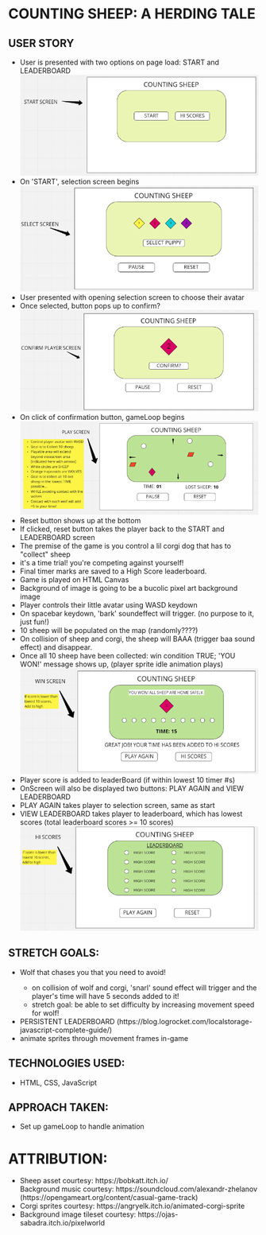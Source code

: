 <h1>COUNTING SHEEP: A HERDING TALE</h1>
<h2>USER STORY</h2>
<ul>
<li>User is presented with two options on page load: START and LEADERBOARD</li>
    <img src="./whiteboard/startscreen.png" />
<li>On 'START', selection screen begins</li>
    <img src="./whiteboard/selectscreen.png" />
<li>User presented with opening selection screen to choose their avatar</li>
<li>Once selected, button pops up to confirm?</li>
    <img src="./whiteboard/confirmplayerscreen.png" />
<li>On click of confirmation button, gameLoop begins</li>
    <img src="./whiteboard/playscreen.png" />
<li>Reset button shows up at the bottom</li>
<li>If clicked, reset button takes the player back to the START and LEADERBOARD screen</li>
<li>The premise of the game is you control a lil corgi dog that has to "collect" sheep</li>
<li>it's a time trial! you're competing against yourself! </li>
<li>Final timer marks are saved to a High Score leaderboard.</li>
<li>Game is played on HTML Canvas</li>
<li>Background of image is going to be a bucolic pixel art background image</li>
<li>Player controls their little avatar using WASD keydown</li>
<li>On spacebar keydown, 'bark' soundeffect will trigger. (no purpose to it, just fun!)</li>
<li>10 sheep will be populated on the map (randomly????)</li>
<li>On collision of sheep and corgi, the sheep will BAAA (trigger baa sound effect) and disappear.</li>
<li>Once all 10 sheep have been collected: win condition TRUE; 'YOU WON!' message shows up, (player sprite idle animation plays)</li>
<img src="./whiteboard/winscreen.png" />
<li>Player score is added to leaderBoard (if within lowest 10 timer #s)</li>
<li>OnScreen will also be displayed two buttons: PLAY AGAIN and VIEW LEADERBOARD</li>
<li>PLAY AGAIN takes player to selection screen, same as start</li>
<li>VIEW LEADERBOARD takes player to leaderboard, which has lowest scores (total leaderboard scores >= 10 scores)</li>
<img src="./whiteboard/leaderboard.png" />
</ul>

<h2>STRETCH GOALS:</h2>
<ul>
<li>Wolf that chases you that you need to avoid!</li>
<ul>
    <li>on collision of wolf and corgi, 'snarl' sound effect will trigger and the player's time will have 5 seconds added to it!</li>
    <li>stretch goal: be able to set difficulty by increasing movement speed for wolf!</li>
    </ul>
<li>PERSISTENT LEADERBOARD (https://blog.logrocket.com/localstorage-javascript-complete-guide/)</li>
<li>animate sprites through movement frames in-game</li>
</ul>

<h2>TECHNOLOGIES USED:</h2>
<ul>
<li>HTML, CSS, JavaScript</li>
</ul>

<h2>APPROACH TAKEN:</h2>
<ul>
<li>Set up gameLoop to handle animation</li>
</ul>

<h1>ATTRIBUTION:</h2>
<ul>
<li>Sheep asset courtesy: https://bobkatt.itch.io/</li>
Background music courtesy: https://soundcloud.com/alexandr-zhelanov (https://opengameart.org/content/casual-game-track)</li>
<li>Corgi sprites courtesy: https://angryelk.itch.io/animated-corgi-sprite</li>
<li>Background image tileset courtesy: https://ojas-sabadra.itch.io/pixelworld </li>
</ul>

